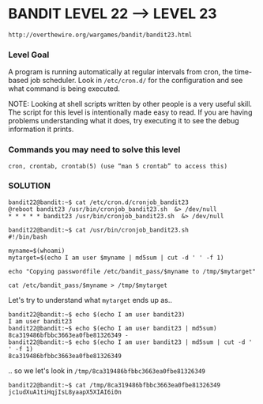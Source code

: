 # BANDIT LEVEL 22 --> LEVEL 23

```
http://overthewire.org/wargames/bandit/bandit23.html
```

### Level Goal

A program is running automatically at regular intervals from cron, the time-based job
scheduler. Look in `/etc/cron.d/` for the configuration and see what command is being
executed.

NOTE: Looking at shell scripts written by other people is a very useful skill. The script
for this level is intentionally made easy to read. If you are having problems understanding
what it does, try executing it to see the debug information it prints.

### Commands you may need to solve this level

```
cron, crontab, crontab(5) (use “man 5 crontab” to access this)
```

### SOLUTION

```
bandit22@bandit:~$ cat /etc/cron.d/cronjob_bandit23
@reboot bandit23 /usr/bin/cronjob_bandit23.sh  &> /dev/null
* * * * * bandit23 /usr/bin/cronjob_bandit23.sh  &> /dev/null
```

```
bandit22@bandit:~$ cat /usr/bin/cronjob_bandit23.sh
#!/bin/bash

myname=$(whoami)
mytarget=$(echo I am user $myname | md5sum | cut -d ' ' -f 1)

echo "Copying passwordfile /etc/bandit_pass/$myname to /tmp/$mytarget"

cat /etc/bandit_pass/$myname > /tmp/$mytarget
```

Let's try to understand what `mytarget` ends up as..

```
bandit22@bandit:~$ echo $(echo I am user bandit23)
I am user bandit23
bandit22@bandit:~$ echo $(echo I am user bandit23 | md5sum)
8ca319486bfbbc3663ea0fbe81326349 -
bandit22@bandit:~$ echo $(echo I am user bandit23 | md5sum | cut -d ' ' -f 1)
8ca319486bfbbc3663ea0fbe81326349
```

.. so we let's look in `/tmp/8ca319486bfbbc3663ea0fbe81326349`

```
bandit22@bandit:~$ cat /tmp/8ca319486bfbbc3663ea0fbe81326349
jc1udXuA1tiHqjIsL8yaapX5XIAI6i0n
```
